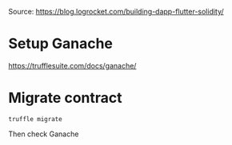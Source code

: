 Source: https://blog.logrocket.com/building-dapp-flutter-solidity/

# Setup Ganache

https://trufflesuite.com/docs/ganache/

# Migrate contract

```
truffle migrate
```

Then check Ganache
